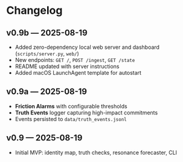 # Changelog

## v0.9b — 2025-08-19
- Added zero-dependency local web server and dashboard (`scripts/server.py`, `web/`)
- New endpoints: `GET /`, `POST /ingest`, `GET /state`
- README updated with server instructions
- Added macOS LaunchAgent template for autostart

## v0.9a — 2025-08-19
- **Friction Alarms** with configurable thresholds
- **Truth Events** logger capturing high-impact commitments
- Events persisted to `data/truth_events.jsonl`

## v0.9 — 2025-08-19
- Initial MVP: identity map, truth checks, resonance forecaster, CLI

